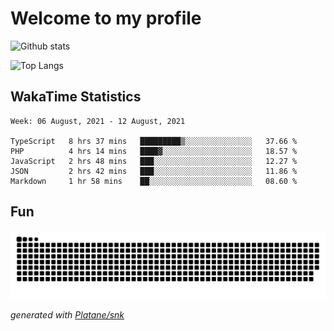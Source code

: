 # Welcome to my profile

![Github stats](https://github-readme-stats.vercel.app/api?username=xinthose&show_icons=true&theme=radical&count_private=true)

![Top Langs](https://github-readme-stats.vercel.app/api/top-langs/?username=xinthose)

## WakaTime Statistics
<!--START_SECTION:waka-->
```text
Week: 06 August, 2021 - 12 August, 2021

TypeScript   8 hrs 37 mins   █████████▒░░░░░░░░░░░░░░░   37.66 % 
PHP          4 hrs 14 mins   ████▓░░░░░░░░░░░░░░░░░░░░   18.57 % 
JavaScript   2 hrs 48 mins   ███░░░░░░░░░░░░░░░░░░░░░░   12.27 % 
JSON         2 hrs 42 mins   ███░░░░░░░░░░░░░░░░░░░░░░   11.86 % 
Markdown     1 hr 58 mins    ██░░░░░░░░░░░░░░░░░░░░░░░   08.60 % 
```
<!--END_SECTION:waka-->

## Fun
![github contribution grid snake animation](https://raw.githubusercontent.com/xinthose/xinthose/output/github-contribution-grid-snake.svg)

_generated with [Platane/snk](https://github.com/Platane/snk)_
